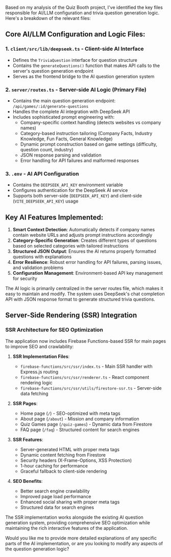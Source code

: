 Based on my analysis of the Quiz Booth project, I've identified the key files responsible for AI/LLM configuration and trivia question generation logic. Here's a breakdown of the relevant files:

## Core AI/LLM Configuration and Logic Files:

### 1. **`client/src/lib/deepseek.ts`** - Client-side AI Interface

- Defines the `TriviaQuestion` interface for question structure
- Contains the `generateQuestions()` function that makes API calls to the server's question generation endpoint
- Serves as the frontend bridge to the AI question generation system

### 2. **`server/routes.ts`** - Server-side AI Logic (Primary File)

- Contains the main question generation endpoint: `/api/games/:id/generate-questions`
- Handles the complete AI integration with DeepSeek API
- Includes sophisticated prompt engineering with:
  - Company-specific context handling (detects websites vs company names)
  - Category-based instruction tailoring (Company Facts, Industry Knowledge, Fun Facts, General Knowledge)
  - Dynamic prompt construction based on game settings (difficulty, question count, industry)
  - JSON response parsing and validation
  - Error handling for API failures and malformed responses

### 3. **`.env`** - AI API Configuration

- Contains the `DEEPSEEK_API_KEY` environment variable
- Configures authentication for the DeepSeek AI service
- Supports both server-side (`DEEPSEEK_API_KEY`) and client-side (`VITE_DEEPSEEK_API_KEY`) usage

## Key AI Features Implemented:

1. **Smart Context Detection**: Automatically detects if company names contain website URLs and adjusts prompt instructions accordingly
2. **Category-Specific Generation**: Creates different types of questions based on selected categories with tailored instructions
3. **Structured JSON Output**: Ensures the AI returns properly formatted questions with explanations
4. **Error Resilience**: Robust error handling for API failures, parsing issues, and validation problems
5. **Configuration Management**: Environment-based API key management for security

The AI logic is primarily centralized in the server routes file, which makes it easy to maintain and modify. The system uses DeepSeek's chat completion API with JSON response format to generate structured trivia questions.

## Server-Side Rendering (SSR) Integration

### SSR Architecture for SEO Optimization

The application now includes Firebase Functions-based SSR for main pages to improve SEO and crawlability:

1. **SSR Implementation Files**:

   - `firebase-functions/src/ssr/index.ts` - Main SSR handler with Express.js routing
   - `firebase-functions/src/ssr/renderer.ts` - React component rendering logic
   - `firebase-functions/src/ssr/utils/firestore-ssr.ts` - Server-side data fetching

2. **SSR Pages**:

   - Home page (`/`) - SEO-optimized with meta tags
   - About page (`/about`) - Mission and company information
   - Quiz Games page (`/quiz-games`) - Dynamic data from Firestore
   - FAQ page (`/faq`) - Structured content for search engines

3. **SSR Features**:

   - Server-generated HTML with proper meta tags
   - Dynamic content fetching from Firestore
   - Security headers (X-Frame-Options, XSS Protection)
   - 1-hour caching for performance
   - Graceful fallback to client-side rendering

4. **SEO Benefits**:
   - Better search engine crawlability
   - Improved page load performance
   - Enhanced social sharing with proper meta tags
   - Structured data for search engines

The SSR implementation works alongside the existing AI question generation system, providing comprehensive SEO optimization while maintaining the rich interactive features of the application.

Would you like me to provide more detailed explanations of any specific parts of the AI implementation, or are you looking to modify any aspects of the question generation logic?
